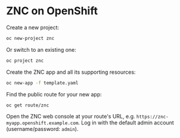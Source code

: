 # ZNC on OpenShift

Create a new project:

```bash
oc new-project znc
```

Or switch to an existing one:

```bash
oc project znc
```

Create the ZNC app and all its supporting resources:

```bash
oc new-app -f template.yaml
```

Find the public route for your new app:

```bash
oc get route/znc
```

Open the ZNC web console at your route's URL, e.g. `https://znc-myapp.openshift.example.com`. Log in with the default admin account (username/password: `admin`).
